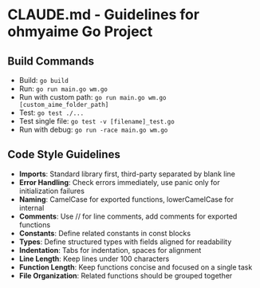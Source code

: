 # CLAUDE.md - Guidelines for ohmyaime Go Project

## Build Commands
- Build: `go build`
- Run: `go run main.go wm.go`
- Run with custom path: `go run main.go wm.go [custom_aime_folder_path]`
- Test: `go test ./...`
- Test single file: `go test -v [filename]_test.go`
- Run with debug: `go run -race main.go wm.go`

## Code Style Guidelines
- **Imports**: Standard library first, third-party separated by blank line
- **Error Handling**: Check errors immediately, use panic only for initialization failures
- **Naming**: CamelCase for exported functions, lowerCamelCase for internal
- **Comments**: Use // for line comments, add comments for exported functions
- **Constants**: Define related constants in const blocks
- **Types**: Define structured types with fields aligned for readability
- **Indentation**: Tabs for indentation, spaces for alignment
- **Line Length**: Keep lines under 100 characters
- **Function Length**: Keep functions concise and focused on a single task
- **File Organization**: Related functions should be grouped together